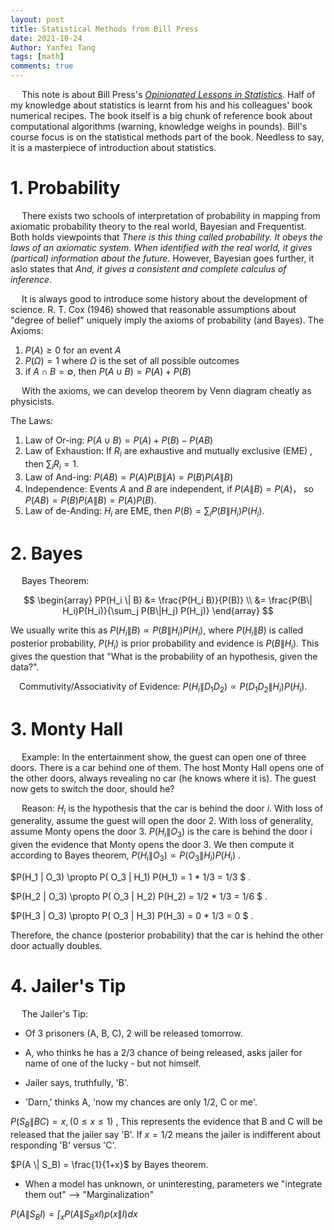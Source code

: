 ```yaml
---
layout: post
title: Statistical Methods from Bill Press
date: 2021-10-24
Author: Yanfei Tang
tags: [math]
comments: true
---
```


&emsp; This note is about Bill Press's [*Opinionated Lessons in Statistics*](http://wpressutexas.net/coursewiki/index.php?title=Main_Page). Half of my knowledge about statistics is learnt from his and his colleagues' book numerical recipes. The book itself is a big chunk of reference book about computational algorithms (warning, knowledge weighs in pounds).  Bill's course focus is on the statistical methods part of the book. Needless to say, it is a masterpiece of introduction about statistics.  

<!-- more -->

# 1. Probability

&emsp; There exists two schools of interpretation of probability in mapping from axiomatic probability theory to the real world, Bayesian and Frequentist. Both holds viewpoints that *There is this thing called probability. It obeys the laws of an axiomatic system. When identified with the real world, it gives (partical) information about the future.* However, Bayesian goes further, it aslo states that *And, it gives a consistent and complete calculus of inference*. 

&emsp; It is always good to introduce some history about the development of science. R. T. Cox (1946) showed that reasonable assumptions about "degree of belief" uniquely imply the axioms of probability (and Bayes). The Axioms:

1. $P(A) \ge 0$ for an event $A$
2. $P(\Omega) =1$ where $\Omega$ is the set of all possible outcomes
3. if $A \cap B = \emptyset$, then $P(A \cup B) = P(A) + P(B)$



&emsp; With the axioms, we can develop theorem by Venn diagram cheatly as physicists. 

The Laws:

1. Law of Or-ing: $P(A \cup B) = P(A) + P(B) - P(AB)$
2. Law of Exhaustion: If $R_i$ are  exhaustive and mutually exclusive (EME) , then $\sum_i R_i = 1$. 
3. Law of And-ing: $P(AB) = P(A)P(B\|A)=P(B)P(A\|B)$
4. Independence: Events $A$ and $B$ are independent, if $P(A\|B) = P(A)$， so $P(AB) = P(B)P(A\|B) = P(A)P(B)$. 
5. Law of de-Anding: $H_i$ are EME, then $P(B) = \sum_{i} P(B\|H_i)P(H_i)$. 



# 2. Bayes

&emsp; Bayes Theorem:


$$
\begin{array} PP(H_i \| B) &= \frac{P(H_i B)}{P(B)} \\ &= \frac{P(B\| H_i)P(H_i)}{\sum_j P(B\|H_j) P(H_j)} \end{array}
$$


We usually write this as $P(H_i \| B) \propto P(B \| H_i) P(H_i)$, where $P(H_i \| B)$ is called posterior probability, $P(H_i)$ is prior probability and evidence is $P(B \| H_i)$. This gives the question that "What is the probability of an hypothesis, given the data?". 

&emsp;Commutivity/Associativity of Evidence: $P(H_i \| D_1 D_2) \propto P(D_1 D_2 \| H_i) P(H_i)$.



# 3. Monty Hall

&emsp; Example: In the entertainment show, the guest can open one of three doors. There is a car behind one of them. The host Monty Hall opens one of the other doors, always revealing no car (he knows where it is). The guest now gets to switch the door, should he?

&emsp; Reason: $H_i$ is the hypothesis that the car is behind the door $i$.  With loss of generality, assume the guest will open the door 2. With loss of generality, assume Monty opens the door 3. $P(H_i \| O_3)$ is the care is behind the door i given the evidence that Monty opens the door 3. We then compute it according to Bayes theorem, $P(H_i \| O_3) \propto P( O_3 \| H_i) P(H_i)$  . 

$P(H_1 \| O_3) \propto P( O_3 \| H_1) P(H_1) = 1 * 1/3 = 1/3 $ .

$P(H_2 \| O_3) \propto P( O_3 \| H_2) P(H_2) = 1/2 * 1/3 = 1/6 $ .

$P(H_3 \| O_3) \propto P( O_3 \| H_3) P(H_3) = 0 * 1/3 = 0 $ .

Therefore, the chance (posterior probability) that the car is hehind the other door actually doubles. 

 

# 4. Jailer's Tip

&emsp; The Jailer's Tip: 

- Of 3 prisoners (A, B, C), 2 will be released tomorrow. 

- A, who thinks he has a 2/3 chance of being released, asks jailer for name of one of the lucky - but not himself.

- Jailer says, truthfully, 'B'.

- 'Darn,' thinks A, 'now my chances are only 1/2, C or me'. 

$P(S_B \| BC)= x, (0 \le x \le 1)$ , This represents the evidence that B and C will be released that the jailer say 'B'. If $x= 1/2$ means the jailer is indifferent about responding 'B' versus 'C'. 

$P(A \| S_B) = \frac{1}{1+x}$ by Bayes theorem. 

* When a model has unknown, or uninteresting, parameters we "integrate them out" --> "Marginalization"

$P(A \| S_B I) = \int_x P(A \| S_B x I) p(x \| I) dx$





